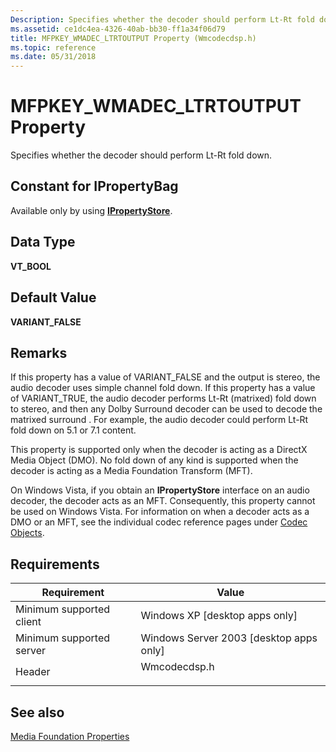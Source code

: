 ```yaml
---
Description: Specifies whether the decoder should perform Lt-Rt fold down.
ms.assetid: ce1dc4ea-4326-40ab-bb30-ff1a34f06d79
title: MFPKEY_WMADEC_LTRTOUTPUT Property (Wmcodecdsp.h)
ms.topic: reference
ms.date: 05/31/2018
---
```


# MFPKEY\_WMADEC\_LTRTOUTPUT Property

Specifies whether the decoder should perform Lt-Rt fold down.

## Constant for IPropertyBag

Available only by using [**IPropertyStore**](/windows/win32/api/propsys/nn-propsys-ipropertystore).

## Data Type

**VT\_BOOL**

## Default Value

**VARIANT\_FALSE**

## Remarks

If this property has a value of VARIANT\_FALSE and the output is stereo, the audio decoder uses simple channel fold down. If this property has a value of VARIANT\_TRUE, the audio decoder performs Lt-Rt (matrixed) fold down to stereo, and then any Dolby Surround decoder can be used to decode the matrixed surround . For example, the audio decoder could perform Lt-Rt fold down on 5.1 or 7.1 content.

This property is supported only when the decoder is acting as a DirectX Media Object (DMO). No fold down of any kind is supported when the decoder is acting as a Media Foundation Transform (MFT).

On Windows Vista, if you obtain an **IPropertyStore** interface on an audio decoder, the decoder acts as an MFT. Consequently, this property cannot be used on Windows Vista. For information on when a decoder acts as a DMO or an MFT, see the individual codec reference pages under [Codec Objects](codecobjects.md).

## Requirements



| Requirement | Value |
|-------------------------------------|-----------------------------------------------------------------------------------------|
| Minimum supported client<br/> | Windows XP \[desktop apps only\]<br/>                                             |
| Minimum supported server<br/> | Windows Server 2003 \[desktop apps only\]<br/>                                    |
| Header<br/>                   | <dl> <dt>Wmcodecdsp.h</dt> </dl> |



## See also

<dl> <dt>

[Media Foundation Properties](media-foundation-properties.md)
</dt> </dl>

 

 
